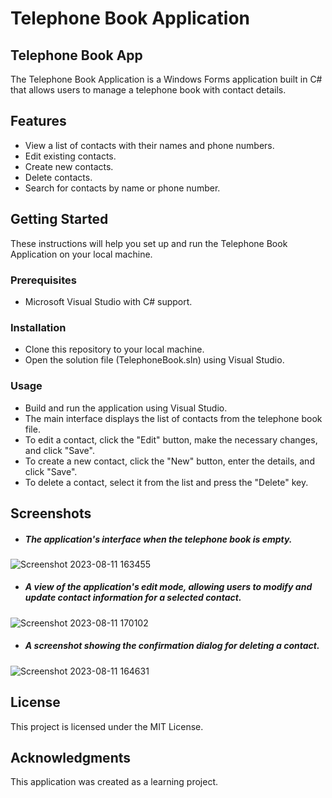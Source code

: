 # Telephone Book Application

## Telephone Book App

The Telephone Book Application is a Windows Forms application built in C# that allows users to manage a telephone book with contact details.

## Features

+    View a list of contacts with their names and phone numbers.
+    Edit existing contacts.
+    Create new contacts.
+    Delete contacts.
+    Search for contacts by name or phone number.

## Getting Started

These instructions will help you set up and run the Telephone Book Application on your local machine.

### Prerequisites

+    Microsoft Visual Studio with C# support.

### Installation

+    Clone this repository to your local machine.
+    Open the solution file (TelephoneBook.sln) using Visual Studio.

### Usage

+    Build and run the application using Visual Studio.
+    The main interface displays the list of contacts from the telephone book file.
+    To edit a contact, click the "Edit" button, make the necessary changes, and click "Save".
+    To create a new contact, click the "New" button, enter the details, and click "Save".
+    To delete a contact, select it from the list and press the "Delete" key.

## Screenshots

+    ##### The application's interface when the telephone book is empty.

![Screenshot 2023-08-11 163455](https://github.com/MohammadMahdi-Abdolhosseini/Telephone-Book/assets/124064917/286c7361-8e60-41f2-bde7-8c21ed9e070a)

+    ##### A view of the application's edit mode, allowing users to modify and update contact information for a selected contact.

![Screenshot 2023-08-11 170102](https://github.com/MohammadMahdi-Abdolhosseini/Telephone-Book/assets/124064917/bdf19d15-16e2-45af-a7cc-6fbc5eb20f1c)

+    ##### A screenshot showing the confirmation dialog for deleting a contact.

![Screenshot 2023-08-11 164631](https://github.com/MohammadMahdi-Abdolhosseini/Telephone-Book/assets/124064917/42701462-9291-4ff6-b919-8c3b38277ab1)

## License

This project is licensed under the MIT License.

## Acknowledgments

This application was created as a learning project.
